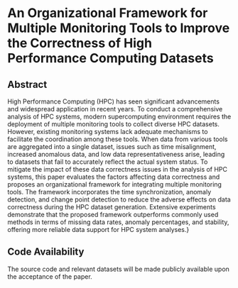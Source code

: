 # An Organizational Framework for Multiple Monitoring Tools to Improve the Correctness of High Performance Computing Datasets  

## Abstract
High Performance Computing (HPC) has seen significant advancements and widespread application in recent years. To conduct a comprehensive analysis of HPC systems, modern supercomputing environment requires the deployment of multiple monitoring tools to collect diverse HPC datasets. However, existing monitoring systems lack adequate mechanisms to facilitate the coordination among these tools. When data from various tools are aggregated into a single dataset, issues such as time misalignment, increased anomalous data, and low data representativeness arise, leading to datasets that fail to accurately reflect the actual system status. To mitigate the impact of these data correctness issues in the analysis of HPC systems, this paper evaluates the factors affecting data correctness and proposes an organizational framework for integrating multiple monitoring tools. The framework incorporates the time synchronization, anomaly detection, and change point detection to reduce the adverse effects on data correctness during the HPC dataset generation. Extensive experiments demonstrate that the proposed framework outperforms commonly used methods in terms of missing data rates, anomaly percentages, and stability, offering more reliable data support for HPC system analyses.}

## Code Availability
The source code and relevant datasets will be made publicly available upon the acceptance of the paper. 
